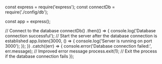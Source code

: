const express = require('express');
const connectDb = require('./config/db');

const app = express();

// Connect to the database
connectDb()
  .then(() => {
    console.log('Database connection successful');
    // Start the server after the database connection is established
    app.listen(3000, () => {
      console.log('Server is running on port 3000');
    });
  })
  .catch((err) => {
    console.error('Database connection failed:', err.message); // Improved error message
    process.exit(1); // Exit the process if the database connection fails
  });


